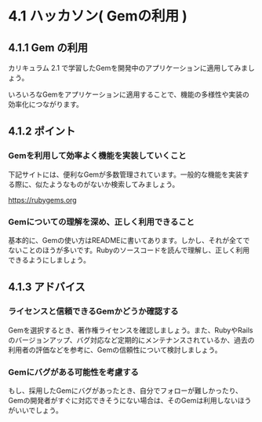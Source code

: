 # 4.1 ハッカソン( Gemの利用 )

## 4.1.1 Gem の利用

カリキュラム 2.1 で学習したGemを開発中のアプリケーションに適用してみましょう。

いろいろなGemをアプリケーションに適用することで、機能の多様性や実装の効率化につながります。

## 4.1.2 ポイント

### Gemを利用して効率よく機能を実装していくこと

下記サイトには、便利なGemが多数管理されています。一般的な機能を実装する際に、似たようなものがないか検索してみましょう。

https://rubygems.org

### Gemについての理解を深め、正しく利用できること

基本的に、Gemの使い方はREADMEに書いてあります。しかし、それが全てでないことのほうが多いです。Rubyのソースコードを読んで理解し、正しく利用できるようにしましょう。

## 4.1.3 アドバイス

### ライセンスと信頼できるGemかどうか確認する

Gemを選択するとき、著作権ライセンスを確認しましょう。また、RubyやRailsのバージョンアップ、バグ対応など定期的にメンテナンスされているか、過去の利用者の評価などを参考に、Gemの信頼性について検討しましょう。

### Gemにバグがある可能性を考慮する

もし、採用したGemにバグがあったとき、自分でフォローが難しかったり、Gemの開発者がすぐに対応できそうにない場合は、そのGemは利用しないほうがいいでしょう。
